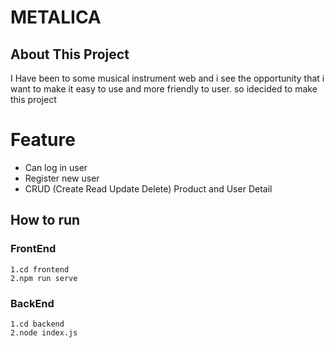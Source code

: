 # METALICA
## About This Project
I Have been to some musical instrument web and i see the opportunity that i want to make it easy to use and more friendly to user.
so idecided to make this project
# Feature
- Can log in user
- Register new user
- CRUD (Create Read Update Delete) Product and User Detail

## How to run
### FrontEnd
```
1.cd frontend
2.npm run serve
```

### BackEnd
```
1.cd backend
2.node index.js
```
